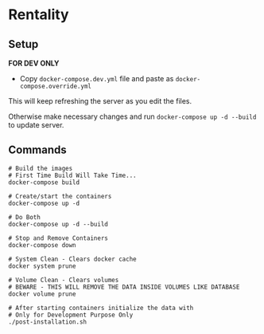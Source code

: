 # Rentality

## Setup

**FOR DEV ONLY**

- Copy `docker-compose.dev.yml` file and paste as `docker-compose.override.yml`

This will keep refreshing the server as you edit the files.

Otherwise make necessary changes and run `docker-compose up -d --build` to update server.
## Commands

```
# Build the images
# First Time Build Will Take Time...
docker-compose build
```
```
# Create/start the containers
docker-compose up -d
```
```
# Do Both
docker-compose up -d --build
```
```
# Stop and Remove Containers
docker-compose down
```
```
# System Clean - Clears docker cache
docker system prune
```
```
# Volume Clean - Clears volumes 
# BEWARE - THIS WILL REMOVE THE DATA INSIDE VOLUMES LIKE DATABASE
docker volume prune
```
```
# After starting containers initialize the data with
# Only for Development Purpose Only
./post-installation.sh
```